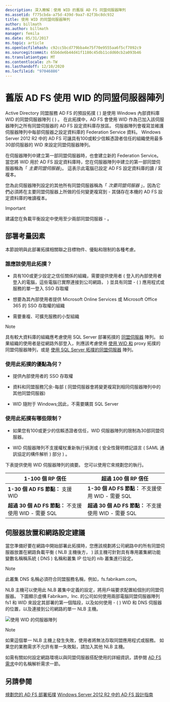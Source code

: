 ```yaml
---
description: 深入瞭解：使用 WID 的舊版 AD FS 同盟伺服器陣列
ms.assetid: f775cbda-a75d-439d-9aa7-82f3bc8dc932
title: 使用 WID 的同盟伺服器陣列
author: billmath
ms.author: billmath
manager: femila
ms.date: 05/31/2017
ms.topic: article
ms.openlocfilehash: c92cc5bcd779bba4e75f70e9555aa6f5cf7092c9
ms.sourcegitcommit: 65b6de6b44d41f1180c45db11cdd60cb2a093b46
ms.translationtype: MT
ms.contentlocale: zh-TW
ms.lasthandoff: 12/10/2020
ms.locfileid: "97046886"
---
```

# <a name="legacy-ad-fs-federation-server-farm-using-wid"></a>舊版 AD FS 使用 WID 的同盟伺服器陣列

Active Directory 同盟服務 AD FS 的預設拓撲 \( \) 是使用 Windows 內部資料庫 WID 的同盟伺服器陣列 \( \) 。 在此拓撲中，AD FS 會使用 WID 作為已加入該伺服器陣列之所有同盟伺服器的 AD FS 設定資料庫存放區。 伺服器陣列會複寫並維護伺服器陣列中每部伺服器之設定資料庫的 Federation Service 資料。 Windows Server 2012 R2 中的 AD FS 可讓具有100或較少信賴憑證者信任的組織使用最多30部伺服器的 WID 來設定同盟伺服器陣列。

在伺服器陣列中建立第一部同盟伺服器時，也會建立新的 Federation Service。 當您將 WID 用於 AD FS 設定資料庫時，您在伺服器陣列中建立的第一部同盟伺服器稱為「 *主要同盟伺服器*」。 這表示此電腦已設定 AD FS 設定資料庫的讀 \/ 寫複本。

您為此伺服器陣列設定的其他所有同盟伺服器稱為「 *次要同盟伺服器* 」，因為它們必須將在主要同盟伺服器上所做的任何變更複寫到 \- 其儲存在本機的 AD FS 設定資料庫的唯讀複本。

> [!IMPORTANT]
> 建議您在負載平衡設定中使用至少兩部同盟伺服器 \- 。

## <a name="deployment-considerations"></a>部署考量因素
本節說明與此部署拓撲相關聯之目標物件、優點和限制的各種考慮。

### <a name="who-should-use-this-topology"></a>誰應該使用此拓撲？

- 具有100或更少設定之信任關係的組織，需要提供使用者 \( 登入的內部使用者登入的電腦，這些電腦已實際連接到公司網路， \) 並具有同盟 \- \( \) 應用程式或服務的單一登入 SSO 存取權

- 想要為其內部使用者提供 Microsoft Online Services 或 Microsoft Office 365 的 SSO 存取權的組織

- 需要重複、可擴充服務的小型組織

> [!NOTE]
> 具有較大資料庫的組織應考慮使用 SQL Server 部署拓撲的 [同盟伺服器](Federation-Server-Farm-Using-SQL-Server.md) 陣列。 如果組織的使用者是從網路外部登入，則應該考慮使用 [使用 WID 和](Federation-Server-Farm-Using-WID-and-Proxies.md) proxy 拓撲的同盟伺服器陣列，或是 [使用 SQL Server 拓撲的同盟伺服器](Federation-Server-Farm-Using-SQL-Server.md) 陣列。

### <a name="what-are-the-benefits-of-using-this-topology"></a>使用此拓撲的優點為何？

- 提供內部使用者的 SSO 存取權

- 資料和同盟服務冗余-每部 \( 同盟伺服器會將變更複寫到相同伺服器陣列中的其他同盟伺服器\)

- WID 隨附于 Windows;因此，不需要購買 SQL Server

### <a name="what-are-the-limitations-of-using-this-topology"></a>使用此拓撲有哪些限制？

- 如果您有100或更少的信賴憑證者信任，WID 伺服器陣列的限制為30部同盟伺服器。

- WID 伺服器陣列不支援權杖重新執行偵測或 \( 安全性聲明標記語言 \( SAML 通訊協定的構件解析 \) 部分 \) 。

下表提供使用 WID 伺服器陣列的摘要。 您可以使用它來規劃您的執行。

| 1-100 個 RP 信任 | 超過 100 個 RP 信任 |
|--|--|
| **1-30 個 AD FS 節點：** 支援 WID | **1-30 個 AD FS 節點：** 不支援使用 WID - 需要 SQL |
| **超過 30 個 AD FS 節點：** 不支援使用 WID - 需要 SQL | **超過 30 個 AD FS 節點：** 不支援使用 WID - 需要 SQL |


## <a name="server-placement-and-network-layout-recommendations"></a>伺服器放置和網路設定建議
當您準備好要在網路中開始部署此拓撲時，您應該規劃將公司網路中的所有同盟伺服器放置在網路負載平衡 \( NLB 主機後方， \) 該主機可針對具有專用叢集網功能變數名稱稱系統 \( DNS \) 名稱和叢集 IP 位址的 nlb 叢集進行設定。

> [!NOTE]
> 此叢集 DNS 名稱必須符合同盟服務名稱，例如，fs.fabrikam.com。

NLB 主機可以使用此 NLB 叢集中定義的設定，將用戶端要求配置給個別的同盟伺服器。 下圖顯示虛構 Fabrikam，Inc. 的公司如何使用兩部電腦同盟伺服器陣列 fs1 和 WID 來設定其部署的第一個階段，以及如何使用 \- \( \) WID 和 DNS 伺服器的位置，以及連接到公司網路的單一 NLB 主機。

![使用 WID 的伺服器陣列](media/FarmWID.gif)

> [!NOTE]
> 如果這個單一 NLB 主機上發生失敗，使用者將無法存取同盟應用程式或服務。 如果您的業務需求不允許有單一失敗點，請加入其他 NLB 主機。

如需有關如何設定網路環境以與同盟伺服器搭配使用的詳細資訊，請參閱 [AD FS 需求](AD-FS-Requirements.md)中的名稱解析需求一節。

## <a name="see-also"></a>另請參閱
[規劃您的 AD FS 部署拓撲](Plan-Your-AD-FS-Deployment-Topology.md) 
[Windows Server 2012 R2 中的 AD FS 設計指南](AD-FS-Design-Guide-in-Windows-Server-2012-R2.md)

